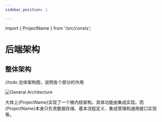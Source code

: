 ```yaml
---
sidebar_position: 1

---
```


import { ProjectName } from '/src/consts';

# 后端架构

## 整体架构
//todo  总体架构图，说明各个部分的作用

![General Architecture](/img/general-arch.svg)

大体上{ProjectName}实现了一个微内核架构，具体功能由集成实现。而{ProjectName}本身只负责数据存储、基本流程定义、集成管理和通用接口实现等。


